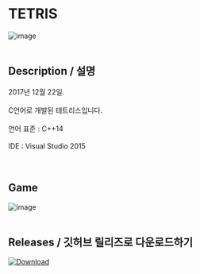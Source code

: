 # TETRIS 
![image](https://user-images.githubusercontent.com/31683152/144196079-32e48720-25f3-4d80-9409-d9c1579add25.png)    <br /><br />

## Description / 설명
2017년 12월 22일.<br /><br />
C언어로 개발된 테트리스입니다.<br /><br />
언어 표준 : C++14<br /><br />
IDE : Visual Studio 2015<br /><br /><br />

## Game
![image](https://user-images.githubusercontent.com/31683152/144196140-bb1723b8-58a0-4de1-a641-ae8445955fbf.png)    <br /><br />

## Releases  / 깃허브 릴리즈로 다운로드하기    
[![Download](https://img.shields.io/github/v/release/DiligentP/Tetris?color=ffd700&include_prereleases&label=DOWNLOAD%20RELEASE&logo=github&logoColor=green&style=for-the-badge)](https://github.com/DiligentP/Tetris/releases)    <br /><br />
